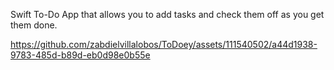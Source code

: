 Swift To-Do App that allows you to add tasks and check them off as you get them done. 



https://github.com/zabdielvillalobos/ToDoey/assets/111540502/a44d1938-9783-485d-b89d-eb0d98e0b55e

